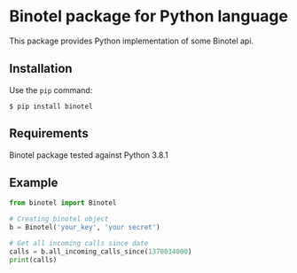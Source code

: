 # Binotel package for Python language

This package provides Python implementation of some Binotel api.

## Installation

Use the `pip` command:

	$ pip install binotel

## Requirements

Binotel package tested against Python 3.8.1

## Example

```python
from binotel import Binotel

# Creating binotel object
b = Binotel('your_key', 'your secret')

# Get all incoming calls since date
calls = b.all_incoming_calls_since(1370034000)
print(calls)

```
